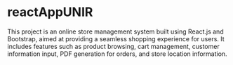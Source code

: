 # reactAppUNIR
This project is an online store management system built using React.js and Bootstrap, aimed at providing a seamless shopping experience for users. It includes features such as product browsing, cart management, customer information input, PDF generation for orders, and store location information.
